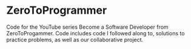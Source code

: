 # ZeroToProgrammer
Code for the YouTube series Become a Software Developer from ZeroToProgammer. Code includes code I followed along to, solutions to practice problems, as well as our collaborative project.
